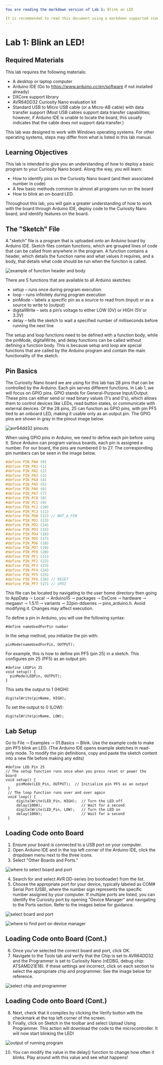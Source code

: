 ```yaml
---
You are reading the markdown version of Lab 1: Blink an LED

It is recommended to read this document using a markdown supported viewer/editor such as Visual Studio Code.
---
```


# Lab 1: Blink an LED!


## Required Materials

This lab requires the following materials:
- A desktop or laptop computer
- Arduino IDE (Go to https://www.arduino.cc/en/software if not installed already)
- DXCore support library
- AVR64DD32 Curiosity Nano evaluation kit
- Standard USB to Micro USB cable (or a Micro-AB cable) with data transfer support (Most USB cables support data transfer capabilities; however, if Arduino IDE is unable to locate the board, this usually indicates that the cable does not support data transfer.)

This lab was designed to work with Windows operating systems. For other operating systems, steps may differ from what is listed in this lab manual.

## Learning Objectives

This lab is intended to give you an understanding of how to deploy a basic program to your Curiosity Nano board. Along the way, you will learn:
- How to identify pins on the Curiosity Nano board (and their associated number in code) 
- A few basic methods common to almost all programs run on the board
- How to blink an on-board LED.

Throughout this lab, you will gain a greater understanding of how to work with the board through Arduino IDE, deploy code to the Curiosity Nano board, and identify features on the board.

## The "Sketch" File

A "sketch" file is a program that is uploaded onto an Arduino board by Arduino IDE. Sketch files contain functions, which are grouped lines of code that can be called from anywhere in the program. A function contains a header, which details the function name and what values it requires, and a body, that details what code should be run when the function is called.

![example of function header and body](./images/sketch-functions-visual-explanation.png)

There are 5 functions that are available to all Arduino sketches:

- setup – runs once during program execution
- loop – runs infinitely during program execution
- pinMode – labels a specific pin as a source to read from (input) or as a source to write to (output)
- digitalWrite – sets a pin’s voltage to either LOW (0V) or HIGH (5V or 3.3V)
- delay – tells the sketch to wait a specified number of milliseconds before running the next line

The setup and loop functions need to be defined with a function body, while the pinMode, digitalWrite, and delay functions can be called without defining a function body. This is because setup and loop are special functions that are called by the Arduino program and contain the main functionality of the sketch.

## Pin Basics

The Curiosity Nano board we are using for this lab has 28 pins that can be controlled by the Arduino. Each pin serves different functions. In Lab 1, we will focus on GPIO pins. GPIO stands for General-Purpose Input/Output. These pins can either send or read binary values (1's and 0's), which allows them to control devices like LEDs, read button states, or communicate with external devices.
Of the 28 pins, 25 can function as GPIO pins, with pin PF5 tied to an onboard LED, making it usable only as an output pin. The GPIO pins are shown in gray in the pinout image below.

![avr64dd32 pinouts](./images/pinout.png)

When using GPIO pins in Arduino, we need to define each pin before using it. Since Arduino can program various boards, each pin is assigned a number. For our board, the pins are numbered 0 to 27. The corresponding pin numbers can be seen in the image below.

```cpp
#define PIN_PA0 (0)
#define PIN_PA1 (1)
#define PIN_PA2 (2)
#define PIN_PA3 (3)
#define PIN_PA4 (4)
#define PIN_PA5 (5)
#define PIN_PA6 (6)
#define PIN_PA7 (7)
#define PIN_PC0 (8)
#define PIN_PC1 (9)
#define PIN_PC2 (10)
#define PIN_PC3 (11)
#define PIN_PD0 (12) // NOT_A_PIN
#define PIN_PD1 (13)
#define PIN_PD2 (14)
#define PIN_PD3 (15)
#define PIN_PD4 (16)
#define PIN_PD5 (17)
#define PIN_PD6 (18)
#define PIN_PD7 (19)
#define PIN_PF0 (20)
#define PIN_PF1 (21)
#define PIN_PF2 (22)
#define PIN_PF3 (23)
#define PIN_PF4 (24)
#define PIN_PF5 (25)
#define PIN_PF6 (26) // RESET
#define PIN_PF7 (27) // UPDI
```

This file can be located by navigating to the user home directory then going to AppData ⇾ Local ⇾ Arduino15 ⇾ packages ⇾ DxCore ⇾ hardware ⇾ megaavr ⇾ 1.5.11 ⇾ variants ⇾ 32pin-ddseries ⇾ pins_arduino.h. Avoid modifying it. Changes may affect execution. 

To define a pin in Arduino, you will use the following syntax:

```arduino
#define nameUsedForPin number
```

In the setup method, you initialize the pin with:

```arduino
pinMode(nameUsedForPin, OUTPUT);
```

For example, this is how to define pin PF5 (pin 25) in a sketch. This configures pin 25 (PF5) as an output pin.

```arduino
#define LEDPin 25
void setup() {
  pinMode(LEDPin, OUTPUT);
}
```

This sets the output to 1 (HIGH):

```arduino
digitalWrite(pinName, HIGH);
```

To set the output to 0 (LOW):

```arduino
digitalWrite(pinName, LOW);
```

## Lab Setup

Go to File ⇾ Examples ⇾ 01.Basics ⇾ Blink. Use the example code to make pin PF5 blink an LED. (The Arduino IDE opens example sketches in read-only mode. To modify the pin definitions, copy and paste the sketch content into a new file before making any edits)

```arduino
#define LED_Pin 25
// The setup function runs once when you press reset or power the board
void setup() {
     pinMode(LED_Pin, OUTPUT);  // Initialize pin PF5 as an output
 }
 // The loop function runs over and over again
 void loop() {
     digitalWrite(LED_Pin, HIGH);  // Turn the LED off
     delay(1000);                  // Wait for a second
     digitalWrite(LED_Pin, LOW);   // Turn the LED on
     delay(1000);                  // Wait for a second
 }
```

## Loading Code onto Board

1. Ensure your board is connected to a USB port on your computer.  
2. Open Arduino IDE and in the top left corner of the Arduino IDE, click the dropdown menu next to the three icons.
3. Select "Other Boards and Ports."

![where to select board and port](./images/select_board_and_port.png)

4. Search for and select AVR DD-series (no bootloader) from the list.  
5. Choose the appropriate port for your device, typically labeled as COM\# Serial Port (USB), where the number sign represents the specific number assigned by your computer. If multiple ports are listed, you can identify the Curiosity port by opening "Device Manager" and navigating to the Ports section. Refer to the images below for guidance.

![select board and port](./images/port_selection.png)

![where to find port on device manager](./images/deploy-code_setup-port.png)

## Loading Code onto Board (Cont.)

6. Once you’ve selected the correct board and port, click OK.  
7. Navigate to the Tools tab and verify that the Chip is set to AVR64DD32 and the Programmer is set to Curiosity Nano (nEDBG, debug chip: ATSAMD21E18). If these settings are incorrect, click on each section to select the appropriate chip and programmer. See the image below for reference.

![select chip and programmer](./images/settings.png)

## Loading Code onto Board (Cont.)

8. Next, check that it compiles by clicking the Verify button with the checkmark at the top left corner of the screen.   
9. Finally, click on Sketch in the toolbar and select Upload Using Programmer. This action will download the code to the microcontroller. It will now start blinking the LED!

![output of running program](./images/compiled.png)

10. You can modify the value in the delay() function to change how often it blinks. Play around with this value and see what happens!
